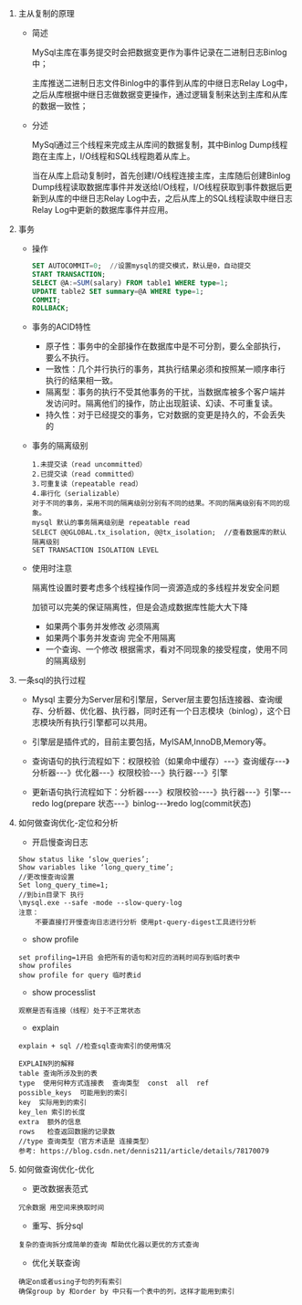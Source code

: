 1. 主从复制的原理
    - 简述

      MySql主库在事务提交时会把数据变更作为事件记录在二进制日志Binlog中；
    
      主库推送二进制日志文件Binlog中的事件到从库的中继日志Relay Log中，之后从库根据中继日志做数据变更操作，通过逻辑复制来达到主库和从库的数据一致性；
    - 分述
    
      MySql通过三个线程来完成主从库间的数据复制，其中Binlog Dump线程跑在主库上，I/O线程和SQL线程跑着从库上。

      当在从库上启动复制时，首先创建I/O线程连接主库，主库随后创建Binlog Dump线程读取数据库事件并发送给I/O线程，I/O线程获取到事件数据后更新到从库的中继日志Relay Log中去，之后从库上的SQL线程读取中继日志Relay Log中更新的数据库事件并应用。

2. 事务

    - 操作

      ```sql
      SET AUTOCOMMIT=0;  //设置mysql的提交模式，默认是0，自动提交
      START TRANSACTION;
      SELECT @A:=SUM(salary) FROM table1 WHERE type=1;
      UPDATE table2 SET summary=@A WHERE type=1;
      COMMIT;
      ROLLBACK;
      ```

    - 事务的ACID特性 

      - 原子性：事务中的全部操作在数据库中是不可分割，要么全部执行，要么不执行。
      - 一致性：几个并行执行的事务，其执行结果必须和按照某一顺序串行执行的结果相一致。
      - 隔离型：事务的执行不受其他事务的干扰，当数据库被多个客户端并发访问时。隔离他们的操作，防止出现脏读、幻读、不可重复读。
      - 持久性：对于已经提交的事务，它对数据的变更是持久的，不会丢失的

    - 事务的隔离级别

      ```
      1.未提交读（read uncommitted）
      2.已提交读（read committed）
      3.可重复读（repeatable read）
      4.串行化（serializable）
      对于不同的事务，采用不同的隔离级别分别有不同的结果。不同的隔离级别有不同的现象。
      mysql 默认的事务隔离级别是 repeatable read
      SELECT @@GLOBAL.tx_isolation, @@tx_isolation;  //查看数据库的默认隔离级别
      SET TRANSACTION ISOLATION LEVEL
      ```

    - 使用时注意

      隔离性设置时要考虑多个线程操作同一资源造成的多线程并发安全问题

      加锁可以完美的保证隔离性，但是会造成数据库性能大大下降

      - 如果两个事务并发修改	必须隔离
      - 如果两个事务并发查询    完全不用隔离
      - 一个查询、一个修改    根据需求，看对不同现象的接受程度，使用不同的隔离级别

3. 一条sql的执行过程

    - Mysql 主要分为Server层和引擎层，Server层主要包括连接器、查询缓存、分析器、优化器、执行器，同时还有一个日志模块（binlog），这个日志模块所有执行引擎都可以共用。

    - 引擎层是插件式的，目前主要包括，MyISAM,InnoDB,Memory等。

    - 查询语句的执行流程如下：权限校验（如果命中缓存）---》查询缓存---》分析器---》优化器---》权限校验---》执行器---》引擎

    - 更新语句执行流程如下：分析器----》权限校验----》执行器---》引擎---redo log(prepare 状态---》binlog---》redo log(commit状态)

4. 如何做查询优化-定位和分析

   - 开启慢查询日志

   ```
   Show status like ‘slow_queries’;
   Show variables like ‘long_query_time’;
   //更改慢查询设置
   Set long_query_time=1;
   //到bin目录下 执行 
   \mysql.exe --safe -mode --slow-query-log
   注意：
       不要直接打开慢查询日志进行分析 使用pt-query-digest工具进行分析
   ```
   - show profile
   ```
   set profiling=1开启 会把所有的语句和对应的消耗时间存到临时表中
   show profiles
   show profile for query 临时表id
   ```
   - show processlist
   ```
   观察是否有连接（线程）处于不正常状态
   ```
   - explain
   ```
   explain + sql //检查sql查询索引的使用情况 
   
   EXPLAIN列的解释
   table 查询所涉及到的表
   type  使用何种方式连接表  查询类型  const  all  ref
   possible_keys  可能用到的索引
   key  实际用到的索引
   key_len 索引的长度
   extra  额外的信息
   rows   检查返回数据的记录数
   //type 查询类型（官方术语是 连接类型）
   参考: https://blog.csdn.net/dennis211/article/details/78170079
   ```

5. 如何做查询优化-优化

   - 更改数据表范式

   ```
   冗余数据 用空间来换取时间
   ```
   - 重写、拆分sql
   ```
   复杂的查询拆分成简单的查询 帮助优化器以更优的方式查询
   ```
   - 优化关联查询
   ```
   确定on或者using子句的列有索引
   确保group by 和order by 中只有一个表中的列，这样才能用到索引
   ```